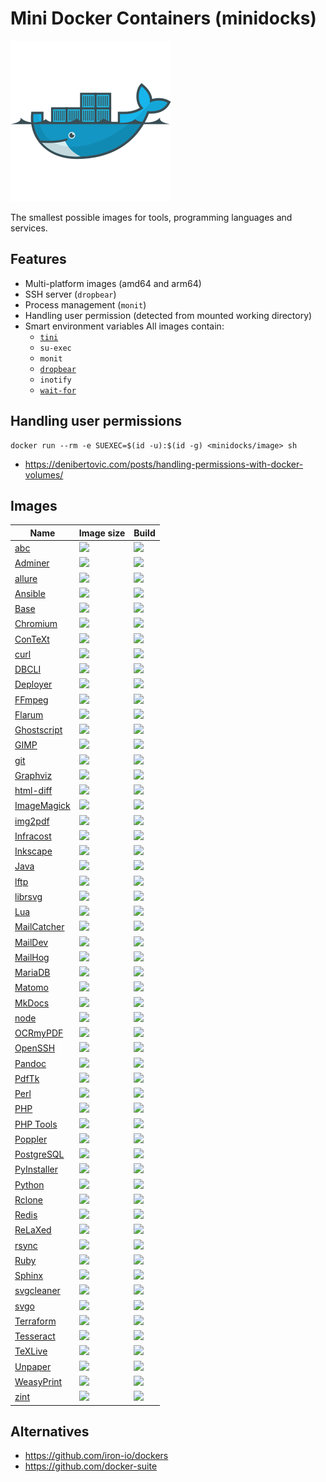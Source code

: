 Mini Docker Containers (minidocks)
==================================

![](minidocks.png)

The smallest possible images for tools, programming languages and services.

Features
--------

-   Multi-platform images (amd64 and arm64)
-   SSH server (`dropbear`)
-   Process management (`monit`)
-   Handling user permission (detected from mounted working directory)
-   Smart environment variables All images contain:
    - [`tini`](https://github.com/docker-library/official-images#init)
    - `su-exec`
    - `monit`
    - [`dropbear`](https://matt.ucc.asn.au/dropbear/dropbear.html)
    - `inotify`
    - [`wait-for`](https://github.com/eficode/wait-for)

Handling user permissions
-------------------------

    docker run --rm -e SUEXEC=$(id -u):$(id -g) <minidocks/image> sh

- https://denibertovic.com/posts/handling-permissions-with-docker-volumes/

Images
------

| Name                                                    | Image size                                                                                                                           | Build                                                                                                                                        |
|---------------------------------------------------------|--------------------------------------------------------------------------------------------------------------------------------------|----------------------------------------------------------------------------------------------------------------------------------------------|
| [abc](https://github.com/minidocks/abc)                 | ![](https://img.shields.io/docker/image-size/minidocks/abc/latest?style=flat-square&logo=docker&label=minidocks/abc)                 | ![](https://img.shields.io/github/actions/workflow/status/minidocks/abc/main.yml?branch=master&label=&logo=github&style=flat-square)         |
| [Adminer](https://github.com/minidocks/adminer)         | ![](https://img.shields.io/docker/image-size/minidocks/adminer/latest?style=flat-square&logo=docker&label=minidocks/adminer)         | ![](https://img.shields.io/github/actions/workflow/status/minidocks/adminer/main.yml?branch=master&label=&logo=github&style=flat-square)     |
| [allure](https://github.com/minidocks/allure)           | ![](https://img.shields.io/docker/image-size/minidocks/allure/latest?style=flat-square&logo=docker&label=minidocks/allure)           | ![](https://img.shields.io/github/actions/workflow/status/minidocks/allure/main.yml?branch=master&label=&logo=github&style=flat-square)      |
| [Ansible](https://github.com/minidocks/ansible)         | ![](https://img.shields.io/docker/image-size/minidocks/ansible/latest?style=flat-square&logo=docker&label=minidocks/ansible)         | ![](https://img.shields.io/github/actions/workflow/status/minidocks/ansible/main.yml?branch=master&label=&logo=github&style=flat-square)     |
| [Base](https://github.com/minidocks/base)               | ![](https://img.shields.io/docker/image-size/minidocks/base/latest?style=flat-square&logo=docker&label=minidocks/base)               | ![](https://img.shields.io/github/actions/workflow/status/minidocks/base/main.yml?branch=master&label=&logo=github&style=flat-square)        |
| [Chromium](https://github.com/minidocks/chromium)       | ![](https://img.shields.io/docker/image-size/minidocks/chromium/latest?style=flat-square&logo=docker&label=minidocks/chromium)       | ![](https://img.shields.io/github/actions/workflow/status/minidocks/chromium/main.yml?branch=master&label=&logo=github&style=flat-square)    |
| [ConTeXt](https://github.com/minidocks/context)         | ![](https://img.shields.io/docker/image-size/minidocks/context/latest?style=flat-square&logo=docker&label=minidocks/context)         | ![](https://img.shields.io/github/actions/workflow/status/minidocks/context/main.yml?branch=master&label=&logo=github&style=flat-square)     |
| [curl](https://github.com/minidocks/curl)               | ![](https://img.shields.io/docker/image-size/minidocks/curl/latest?style=flat-square&logo=docker&label=minidocks/curl)               | ![](https://img.shields.io/github/actions/workflow/status/minidocks/curl/main.yml?branch=master&label=&logo=github&style=flat-square)        |
| [DBCLI](https://github.com/minidocks/dbcli)             | ![](https://img.shields.io/docker/image-size/minidocks/dbcli/latest?style=flat-square&logo=docker&label=minidocks/dbcli)             | ![](https://img.shields.io/github/actions/workflow/status/minidocks/dbcli/main.yml?branch=master&label=&logo=github&style=flat-square)       |
| [Deployer](https://github.com/minidocks/deployer)       | ![](https://img.shields.io/docker/image-size/minidocks/deployer/latest?style=flat-square&logo=docker&label=minidocks/deployer)       | ![](https://img.shields.io/github/actions/workflow/status/minidocks/deployer/main.yml?branch=master&label=&logo=github&style=flat-square)    |
| [FFmpeg](https://github.com/minidocks/ffmpeg)           | ![](https://img.shields.io/docker/image-size/minidocks/ffmpeg/latest?style=flat-square&logo=docker&label=minidocks/ffmpeg)           | ![](https://img.shields.io/github/actions/workflow/status/minidocks/ffmpeg/main.yml?branch=master&label=&logo=github&style=flat-square)      |
| [Flarum](https://github.com/minidocks/flarum)           | ![](https://img.shields.io/docker/image-size/minidocks/flarum/latest?style=flat-square&logo=docker&label=minidocks/ffmpeg)           | ![](https://img.shields.io/github/actions/workflow/status/minidocks/flarum/main.yml?branch=master&label=&logo=github&style=flat-square)      |
| [Ghostscript](https://github.com/minidocks/ghostscript) | ![](https://img.shields.io/docker/image-size/minidocks/ghostscript/latest?style=flat-square&logo=docker&label=minidocks/ghostscript) | ![](https://img.shields.io/github/actions/workflow/status/minidocks/ghostscript/main.yml?branch=master&label=&logo=github&style=flat-square) |
| [GIMP](https://github.com/minidocks/gimp)               | ![](https://img.shields.io/docker/image-size/minidocks/gimp/latest?style=flat-square&logo=docker&label=minidocks/gimp)               | ![](https://img.shields.io/github/actions/workflow/status/minidocks/gimp/main.yml?branch=master&label=&logo=github&style=flat-square)        |
| [git](https://github.com/minidocks/git)                 | ![](https://img.shields.io/docker/image-size/minidocks/git/latest?style=flat-square&logo=docker&label=minidocks/git)                 | ![](https://img.shields.io/github/actions/workflow/status/minidocks/git/main.yml?branch=master&label=&logo=github&style=flat-square)         |
| [Graphviz](https://github.com/minidocks/graphviz)       | ![](https://img.shields.io/docker/image-size/minidocks/graphviz/latest?style=flat-square&logo=docker&label=minidocks/graphviz)       | ![](https://img.shields.io/github/actions/workflow/status/minidocks/graphviz/main.yml?branch=master&label=&logo=github&style=flat-square)    |
| [html-diff](https://github.com/minidocks/htmldiff)      | ![](https://img.shields.io/docker/image-size/minidocks/htmldiff/latest?style=flat-square&logo=docker&label=minidocks/htmldiff)       | ![](https://img.shields.io/github/actions/workflow/status/minidocks/htmldiff/main.yml?branch=master&label=&logo=github&style=flat-square)    |
| [ImageMagick](https://github.com/minidocks/imagemagick) | ![](https://img.shields.io/docker/image-size/minidocks/imagemagick/latest?style=flat-square&logo=docker&label=minidocks/imagemagick) | ![](https://img.shields.io/github/actions/workflow/status/minidocks/imagemagick/main.yml?branch=master&label=&logo=github&style=flat-square) |
| [img2pdf](https://github.com/minidocks/img2pdf)         | ![](https://img.shields.io/docker/image-size/minidocks/img2pdf/latest?style=flat-square&logo=docker&label=minidocks/img2pdf)         | ![](https://img.shields.io/github/actions/workflow/status/minidocks/img2pdf/main.yml?branch=master&label=&logo=github&style=flat-square)     |
| [Infracost](https://github.com/minidocks/infracost)     | ![](https://img.shields.io/docker/image-size/minidocks/infracost/latest?style=flat-square&logo=docker&label=minidocks/infracost)     | ![](https://img.shields.io/github/actions/workflow/status/minidocks/infracost/main.yml?branch=master&label=&logo=github&style=flat-square)   |
| [Inkscape](https://github.com/minidocks/inkscape)       | ![](https://img.shields.io/docker/image-size/minidocks/inkscape/latest?style=flat-square&logo=docker&label=minidocks/inkscape)       | ![](https://img.shields.io/github/actions/workflow/status/minidocks/inkscape/main.yml?branch=master&label=&logo=github&style=flat-square)    |
| [Java](https://github.com/minidocks/java)               | ![](https://img.shields.io/docker/image-size/minidocks/java/latest?style=flat-square&logo=docker&label=minidocks/java)               | ![](https://img.shields.io/github/actions/workflow/status/minidocks/java/main.yml?branch=master&label=&logo=github&style=flat-square)        |
| [lftp](https://github.com/minidocks/lftp)               | ![](https://img.shields.io/docker/image-size/minidocks/lftp/latest?style=flat-square&logo=docker&label=minidocks/lftp)               | ![](https://img.shields.io/github/actions/workflow/status/minidocks/lftp/main.yml?branch=master&label=&logo=github&style=flat-square)        |
| [librsvg](https://github.com/minidocks/librsvg)         | ![](https://img.shields.io/docker/image-size/minidocks/librsvg/latest?style=flat-square&logo=docker&label=minidocks/librsvg)         | ![](https://img.shields.io/github/actions/workflow/status/minidocks/librsvg/main.yml?branch=master&label=&logo=github&style=flat-square)     |
| [Lua](https://github.com/minidocks/lua)                 | ![](https://img.shields.io/docker/image-size/minidocks/lua/latest?style=flat-square&logo=docker&label=minidocks/lua)                 | ![](https://img.shields.io/github/actions/workflow/status/minidocks/lua/main.yml?branch=master&label=&logo=github&style=flat-square)         |
| [MailCatcher](https://github.com/minidocks/mailcatcher) | ![](https://img.shields.io/docker/image-size/minidocks/mailcatcher/latest?style=flat-square&logo=docker&label=minidocks/mailcatcher) | ![](https://img.shields.io/github/actions/workflow/status/minidocks/mailcatcher/main.yml?branch=master&label=&logo=github&style=flat-square) |
| [MailDev](https://github.com/minidocks/maildev)         | ![](https://img.shields.io/docker/image-size/minidocks/maildev/latest?style=flat-square&logo=docker&label=minidocks/maildev)         | ![](https://img.shields.io/github/actions/workflow/status/minidocks/maildev/main.yml?branch=master&label=&logo=github&style=flat-square)     |
| [MailHog](https://github.com/minidocks/mailhog)         | ![](https://img.shields.io/docker/image-size/minidocks/mailhog/latest?style=flat-square&logo=docker&label=minidocks/mailhog)         | ![](https://img.shields.io/github/actions/workflow/status/minidocks/mailhog/main.yml?branch=master&label=&logo=github&style=flat-square)     |
| [MariaDB](https://github.com/minidocks/mariadb)         | ![](https://img.shields.io/docker/image-size/minidocks/mariadb/latest?style=flat-square&logo=docker&label=minidocks/mariadb)         | ![](https://img.shields.io/github/actions/workflow/status/minidocks/mariadb/main.yml?branch=master&label=&logo=github&style=flat-square)     |
| [Matomo](https://github.com/minidocks/matomo)           | ![](https://img.shields.io/docker/image-size/minidocks/matomo/latest?style=flat-square&logo=docker&label=minidocks/matomo)           | ![](https://img.shields.io/github/actions/workflow/status/minidocks/matomo/main.yml?branch=master&label=&logo=github&style=flat-square)      |
| [MkDocs](https://github.com/minidocks/mkdocs)           | ![](https://img.shields.io/docker/image-size/minidocks/mkdocs/latest?style=flat-square&logo=docker&label=minidocks/mkdocs)           | ![](https://img.shields.io/github/actions/workflow/status/minidocks/mkdocs/main.yml?branch=master&label=&logo=github&style=flat-square)      |
| [node](https://github.com/minidocks/node)               | ![](https://img.shields.io/docker/image-size/minidocks/node/latest?style=flat-square&logo=docker&label=minidocks/node)               | ![](https://img.shields.io/github/actions/workflow/status/minidocks/node/main.yml?branch=master&label=&logo=github&style=flat-square)        |
| [OCRmyPDF](https://github.com/minidocks/ocrmypdf)       | ![](https://img.shields.io/docker/image-size/minidocks/ocrmypdf/latest?style=flat-square&logo=docker&label=minidocks/ocrmypdf)       | ![](https://img.shields.io/github/actions/workflow/status/minidocks/ocrmypdf/main.yml?branch=master&label=&logo=github&style=flat-square)    |
| [OpenSSH](https://github.com/minidocks/openssh)         | ![](https://img.shields.io/docker/image-size/minidocks/openssh/latest?style=flat-square&logo=docker&label=minidocks/openssh)         | ![](https://img.shields.io/github/actions/workflow/status/minidocks/openssh/main.yml?branch=master&label=&logo=github&style=flat-square)     |
| [Pandoc](https://github.com/minidocks/pandoc)           | ![](https://img.shields.io/docker/image-size/minidocks/pandoc/latest?style=flat-square&logo=docker&label=minidocks/pandoc)           | ![](https://img.shields.io/github/actions/workflow/status/minidocks/pandoc/main.yml?branch=master&label=&logo=github&style=flat-square)      |
| [PdfTk](https://github.com/minidocks/pdftk)             | ![](https://img.shields.io/docker/image-size/minidocks/pdftk/latest?style=flat-square&logo=docker&label=minidocks/pdftk)             | ![](https://img.shields.io/github/actions/workflow/status/minidocks/pdftk/main.yml?branch=master&label=&logo=github&style=flat-square)       |
| [Perl](https://github.com/minidocks/perl)               | ![](https://img.shields.io/docker/image-size/minidocks/perl/latest?style=flat-square&logo=docker&label=minidocks/perl)               | ![](https://img.shields.io/github/actions/workflow/status/minidocks/perl/main.yml?branch=master&label=&logo=github&style=flat-square)        |
| [PHP](https://github.com/minidocks/php)                 | ![](https://img.shields.io/docker/image-size/minidocks/php/latest?style=flat-square&logo=docker&label=minidocks/php)                 | ![](https://img.shields.io/github/actions/workflow/status/minidocks/php/main.yml?branch=master&label=&logo=github&style=flat-square)         |
| [PHP Tools](https://github.com/minidocks/php-tools)     | ![](https://img.shields.io/docker/image-size/minidocks/php-tools/latest?style=flat-square&logo=docker&label=minidocks/php-tools)     | ![](https://img.shields.io/github/actions/workflow/status/minidocks/php-tools/main.yml?branch=master&label=&logo=github&style=flat-square)   |
| [Poppler](https://github.com/minidocks/poppler)         | ![](https://img.shields.io/docker/image-size/minidocks/poppler/latest?style=flat-square&logo=docker&label=minidocks/poppler)         | ![](https://img.shields.io/github/actions/workflow/status/minidocks/poppler/main.yml?branch=master&label=&logo=github&style=flat-square)     |
| [PostgreSQL](https://github.com/minidocks/postgres)     | ![](https://img.shields.io/docker/image-size/minidocks/postgres/latest?style=flat-square&logo=docker&label=minidocks/postgres)       | ![](https://img.shields.io/github/actions/workflow/status/minidocks/postgres/main.yml?branch=master&label=&logo=github&style=flat-square)    |
| [PyInstaller](https://github.com/minidocks/pyinstaller) | ![](https://img.shields.io/docker/image-size/minidocks/pyinstaller/latest?style=flat-square&logo=docker&label=minidocks/pyinstaller) | ![](https://img.shields.io/github/actions/workflow/status/minidocks/pyinstaller/main.yml?branch=master&label=&logo=github&style=flat-square) |
| [Python](https://github.com/minidocks/python)           | ![](https://img.shields.io/docker/image-size/minidocks/python/latest?style=flat-square&logo=docker&label=minidocks/python)           | ![](https://img.shields.io/github/actions/workflow/status/minidocks/python/main.yml?branch=master&label=&logo=github&style=flat-square)      |
| [Rclone](https://github.com/minidocks/rclone)           | ![](https://img.shields.io/docker/image-size/minidocks/rclone/latest?style=flat-square&logo=docker&label=minidocks/rclone)           | ![](https://img.shields.io/github/actions/workflow/status/minidocks/rclone/main.yml?branch=master&label=&logo=github&style=flat-square)      |
| [Redis](https://github.com/minidocks/redis)             | ![](https://img.shields.io/docker/image-size/minidocks/redis/latest?style=flat-square&logo=docker&label=minidocks/redis)             | ![](https://img.shields.io/github/actions/workflow/status/minidocks/redis/main.yml?branch=master&label=&logo=github&style=flat-square)       |
| [ReLaXed](https://github.com/minidocks/relaxed)         | ![](https://img.shields.io/docker/image-size/minidocks/relaxed/latest?style=flat-square&logo=docker&label=minidocks/relaxed)         | ![](https://img.shields.io/github/actions/workflow/status/minidocks/relaxed/main.yml?branch=master&label=&logo=github&style=flat-square)     |
| [rsync](https://github.com/minidocks/rsync)             | ![](https://img.shields.io/docker/image-size/minidocks/rsync/latest?style=flat-square&logo=docker&label=minidocks/rsync)             | ![](https://img.shields.io/github/actions/workflow/status/minidocks/rsync/main.yml?branch=master&label=&logo=github&style=flat-square)       |
| [Ruby](https://github.com/minidocks/ruby)               | ![](https://img.shields.io/docker/image-size/minidocks/ruby/latest?style=flat-square&logo=docker&label=minidocks/ruby)               | ![](https://img.shields.io/github/actions/workflow/status/minidocks/ruby/main.yml?branch=master&label=&logo=github&style=flat-square)        |
| [Sphinx](https://github.com/minidocks/sphinx-doc)       | ![](https://img.shields.io/docker/image-size/minidocks/sphinx-doc/latest?style=flat-square&logo=docker&label=minidocks/sphinx-doc)   | ![](https://img.shields.io/github/actions/workflow/status/minidocks/sphinx-doc/main.yml?branch=master&label=&logo=github&style=flat-square)  |
| [svgcleaner](https://github.com/minidocks/svgcleaner)   | ![](https://img.shields.io/docker/image-size/minidocks/svgcleaner/latest?style=flat-square&logo=docker&label=minidocks/svgcleaner)   | ![](https://img.shields.io/github/actions/workflow/status/minidocks/svgcleaner/main.yml?branch=master&label=&logo=github&style=flat-square)  |
| [svgo](https://github.com/minidocks/svgo)               | ![](https://img.shields.io/docker/image-size/minidocks/svgo/latest?style=flat-square&logo=docker&label=minidocks/svgo)               | ![](https://img.shields.io/github/actions/workflow/status/minidocks/svgo/main.yml?branch=master&label=&logo=github&style=flat-square)        |
| [Terraform](https://github.com/minidocks/terraform)     | ![](https://img.shields.io/docker/image-size/minidocks/terraform/latest?style=flat-square&logo=docker&label=minidocks/terraform)     | ![](https://img.shields.io/github/actions/workflow/status/minidocks/terraform/main.yml?branch=master&label=&logo=github&style=flat-square)   |
| [Tesseract](https://github.com/minidocks/tesseract)     | ![](https://img.shields.io/docker/image-size/minidocks/tesseract/latest?style=flat-square&logo=docker&label=minidocks/tesseract)     | ![](https://img.shields.io/github/actions/workflow/status/minidocks/tesseract/main.yml?branch=master&label=&logo=github&style=flat-square)   |
| [TeXLive](https://github.com/minidocks/texlive)         | ![](https://img.shields.io/docker/image-size/minidocks/texlive/latest?style=flat-square&logo=docker&label=minidocks/texlive)         | ![](https://img.shields.io/github/actions/workflow/status/minidocks/texlive/main.yml?branch=master&label=&logo=github&style=flat-square)     |
| [Unpaper](https://github.com/minidocks/unpaper)         | ![](https://img.shields.io/docker/image-size/minidocks/unpaper/latest?style=flat-square&logo=docker&label=minidocks/unpaper)         | ![](https://img.shields.io/github/actions/workflow/status/minidocks/unpaper/main.yml?branch=master&label=&logo=github&style=flat-square)     |
| [WeasyPrint](https://github.com/minidocks/weasyprint)   | ![](https://img.shields.io/docker/image-size/minidocks/weasyprint/latest?style=flat-square&logo=docker&label=minidocks/weasyprint)   | ![](https://img.shields.io/github/actions/workflow/status/minidocks/weasyprint/main.yml?branch=master&label=&logo=github&style=flat-square)  |
| [zint](https://github.com/minidocks/zint)               | ![](https://img.shields.io/docker/image-size/minidocks/zint/latest?style=flat-square&logo=docker&label=minidocks/zint)               | ![](https://img.shields.io/github/actions/workflow/status/minidocks/zint/main.yml?branch=master&label=&logo=github&style=flat-square)        |

Alternatives
------------

-   https://github.com/iron-io/dockers
-   https://github.com/docker-suite
